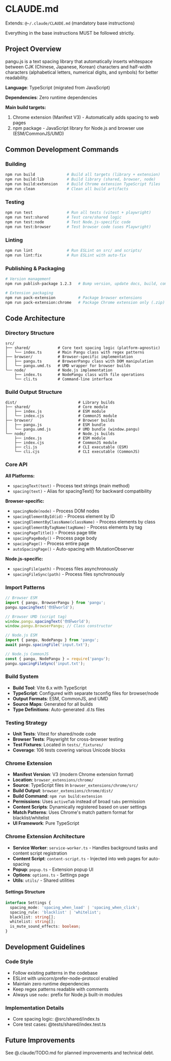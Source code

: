 # CLAUDE.md

Extends: `@~/.claude/CLAUDE.md` (mandatory base instructions)

Everything in the base instructions MUST be followed strictly.

## Project Overview

pangu.js is a text spacing library that automatically inserts whitespace between CJK (Chinese, Japanese, Korean) characters and half-width characters (alphabetical letters, numerical digits, and symbols) for better readability.

**Language**: TypeScript (migrated from JavaScript)

**Dependencies**: Zero runtime dependencies

**Main build targets:**

1. Chrome extension (Manifest V3) - Automatically adds spacing to web pages
2. npm package - JavaScript library for Node.js and browser use (ESM/CommonJS/UMD)

## Common Development Commands

### Building

```bash
npm run build              # Build all targets (library + extension)
npm run build:lib          # Build library (shared, browser, node)
npm run build:extension    # Build Chrome extension TypeScript files
npm run clean              # Clean all build artifacts
```

### Testing

```bash
npm run test               # Run all tests (vitest + playwright)
npm run test:shared        # Test core/shared logic
npm run test:node          # Test Node.js-specific code
npm run test:browser       # Test browser code (uses Playwright)
```

### Linting

```bash
npm run lint               # Run ESLint on src/ and scripts/
npm run lint:fix           # Run ESLint with auto-fix
```

### Publishing & Packaging

```bash
# Version management
npm run publish-package 1.2.3   # Bump version, update docs, build, commit, and tag

# Extension packaging
npm run pack-extension          # Package browser extensions
npm run pack-extension:chrome   # Package Chrome extension only (.zip)
```

## Code Architecture

### Directory Structure

```
src/
├── shared/            # Core text spacing logic (platform-agnostic)
│   └── index.ts       # Main Pangu class with regex patterns
├── browser/           # Browser-specific implementation
│   ├── pangu.ts       # BrowserPangu class with DOM manipulation
│   └── pangu.umd.ts   # UMD wrapper for browser builds
└── node/              # Node.js implementation
    ├── index.ts       # NodePangu class with file operations
    └── cli.ts         # Command-line interface
```

### Build Output Structure

```
dist/                           # Library builds
├── shared/                     # Core module
│   ├── index.js                # ESM module
│   └── index.cjs               # CommonJS module
├── browser/                    # Browser builds
│   ├── pangu.js                # ESM bundle
│   └── pangu.umd.js            # UMD bundle (window.pangu)
└── node/                       # Node.js builds
    ├── index.js                # ESM module
    ├── index.cjs               # CommonJS module
    ├── cli.js                  # CLI executable (ESM)
    └── cli.cjs                 # CLI executable (CommonJS)
```

### Core API

**All Platforms:**

- `spacingText(text)` - Process text strings (main method)
- `spacing(text)` - Alias for spacingText() for backward compatibility

**Browser-specific:**

- `spacingNode(node)` - Process DOM nodes
- `spacingElementById(id)` - Process element by ID
- `spacingElementByClassName(className)` - Process elements by class
- `spacingElementByTagName(tagName)` - Process elements by tag
- `spacingPageTitle()` - Process page title
- `spacingPageBody()` - Process page body
- `spacingPage()` - Process entire page
- `autoSpacingPage()` - Auto-spacing with MutationObserver

**Node.js-specific:**

- `spacingFile(path)` - Process files asynchronously
- `spacingFileSync(path)` - Process files synchronously

### Import Patterns

```javascript
// Browser ESM
import { pangu, BrowserPangu } from 'pangu';
pangu.spacingText('你好world');

// Browser UMD (script tag)
window.pangu.spacingText('你好world');
window.pangu.BrowserPangu; // Class constructor

// Node.js ESM
import { pangu, NodePangu } from 'pangu';
await pangu.spacingFile('input.txt');

// Node.js CommonJS
const { pangu, NodePangu } = require('pangu');
pangu.spacingFileSync('input.txt');
```

### Build System

- **Build Tool**: Vite 6.x with TypeScript
- **TypeScript**: Configured with separate tsconfig files for browser/node
- **Output Formats**: ESM, CommonJS, and UMD
- **Source Maps**: Generated for all builds
- **Type Definitions**: Auto-generated .d.ts files

### Testing Strategy

- **Unit Tests**: Vitest for shared/node code
- **Browser Tests**: Playwright for cross-browser testing
- **Test Fixtures**: Located in `tests/_fixtures/`
- **Coverage**: 106 tests covering various Unicode blocks

### Chrome Extension

- **Manifest Version**: V3 (modern Chrome extension format)
- **Location**: `browser_extensions/chrome/`
- **Source**: TypeScript files in `browser_extensions/chrome/src/`
- **Build Output**: `browser_extensions/chrome/dist/`
- **Build Command**: `npm run build:extension`
- **Permissions**: Uses `activeTab` instead of broad `tabs` permission
- **Content Scripts**: Dynamically registered based on user settings
- **Match Patterns**: Uses Chrome's match pattern format for blacklist/whitelist
- **UI Framework**: Pure TypeScript

### Chrome Extension Architecture

- **Service Worker**: `service-worker.ts` - Handles background tasks and content script registration
- **Content Script**: `content-script.ts` - Injected into web pages for auto-spacing
- **Popup**: `popup.ts` - Extension popup UI
- **Options**: `options.ts` - Settings page
- **Utils**: `utils/` - Shared utilities

#### Settings Structure

```typescript
interface Settings {
  spacing_mode: 'spacing_when_load' | 'spacing_when_click';
  spacing_rule: 'blacklist' | 'whitelist';
  blacklist: string[];
  whitelist: string[];
  is_mute_sound_effects: boolean;
}
```

## Development Guidelines

### Code Style

- Follow existing patterns in the codebase
- ESLint with unicorn/prefer-node-protocol enabled
- Maintain zero runtime dependencies
- Keep regex patterns readable with comments
- Always use `node:` prefix for Node.js built-in modules

### Implementation Details

- Core spacing logic: @src/shared/index.ts
- Core test cases: @tests/shared/index.test.ts

## Future Improvements

See @.claude/TODO.md for planned improvements and technical debt.
